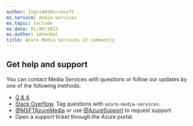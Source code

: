 ```yaml
---
author: IngridAtMicrosoft
ms.service: media-services
ms.topic: include
ms.date: 01/09/2023
ms.author: inhenkel
title: Azure Media Services v3 community
---
```


## Get help and support

You can contact Media Services with questions or follow our updates by one of the following methods:

- [Q & A](/answers/topics/azure-media-services.html)
- [Stack Overflow](https://stackoverflow.com/questions/tagged/azure-media-services). Tag questions with `azure-media-services`.
- [@MSFTAzureMedia](https://twitter.com/MSFTAzureMedia) or use [@AzureSupport](https://twitter.com/azuresupport) to request support.
- Open a support ticket through the Azure portal.
